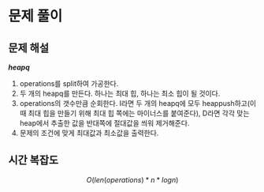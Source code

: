   # 문제 풀이

## 문제 해설

***heapq***

1. operations를 split하여 가공한다.
2. 두 개의 heapq를 만든다. 하나는 최대 힙, 하나는 최소 힙이 될 것이다.
3. operations의 갯수만큼 순회한다. I라면 두 개의 heapq에 모두 heappush하고(이때 최대 힙을 만들기 위해 최대 힙 쪽에는 마이너스를 붙여준다), D라면 각각 맞는 heap에서 추출한 값을 반대쪽에 절대값을 씌워 제거해준다.
4. 문제의 조건에 맞게 최대값과 최소값을 출력한다.

## 시간 복잡도

$$O(len(operations)*n*log{n})$$


